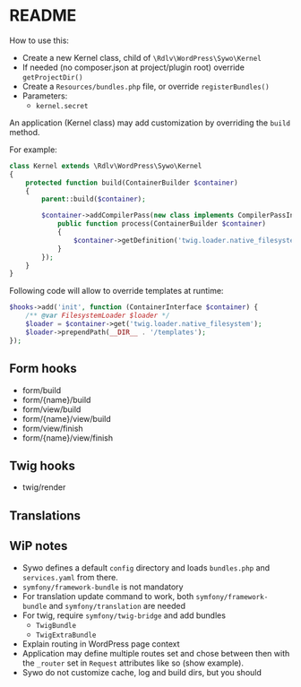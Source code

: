 # README

How to use this:

* Create a new Kernel class, child of `\Rdlv\WordPress\Sywo\Kernel`
* If needed (no composer.json at project/plugin root) override `getProjectDir()`
* Create a `Resources/bundles.php` file, or override `registerBundles()`
* Parameters:
    * `kernel.secret`

An application (Kernel class) may add customization by overriding the `build`
method.

For example:

```php
class Kernel extends \Rdlv\WordPress\Sywo\Kernel
{
    protected function build(ContainerBuilder $container)
    {
        parent::build($container);

        $container->addCompilerPass(new class implements CompilerPassInterface {
            public function process(ContainerBuilder $container)
            {
                $container->getDefinition('twig.loader.native_filesystem')->setPublic(true);
            }
        });
    }
}
```

Following code will allow to override templates at runtime:

```php
$hooks->add('init', function (ContainerInterface $container) {
    /** @var FilesystemLoader $loader */
    $loader = $container->get('twig.loader.native_filesystem');
    $loader->prependPath(__DIR__ . '/templates');
});
```

## Form hooks

* form/build
* form/{name}/build
* form/view/build
* form/{name}/view/build
* form/view/finish
* form/{name}/view/finish

## Twig hooks

* twig/render

## Translations

## WiP notes

* Sywo defines a default `config` directory and loads `bundles.php` and
  `services.yaml` from there.
* `symfony/framework-bundle` is not mandatory
* For translation update command to work, both `symfony/framework-bundle`
  and `symfony/translation` are needed
* For twig, require `symfony/twig-bridge` and add bundles
  * `TwigBundle`
  * `TwigExtraBundle`
* Explain routing in WordPress page context
* Application may define multiple routes set and chose between then with the 
  `_router` set in `Request` attributes like so (show example).
* Sywo do not customize cache, log and build dirs, but you should